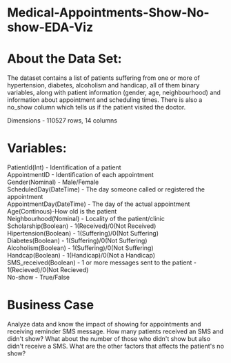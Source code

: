 # Medical-Appointments-Show-No-show-EDA-Viz


<h1>About the Data Set:</h1>

The dataset contains a list of patients suffering from one or more of hypertension, diabetes, alcoholism and handicap, all of them binary variables, along with patient information (gender, age, neighbourhood) and information about appointment and scheduling times. There is also a no_show column which tells us if the patient visited the doctor.

Dimensions - 110527 rows, 14 columns


<h1>Variables:</h1>

PatientId(Int) - Identification of a patient<br>
AppointmentID - Identification of each appointment<br>
Gender(Nominal) - Male/Female<br>
ScheduledDay(DateTime) - The day someone called or registered the appointment<br>
AppointmentDay(DateTime) - The day of the actual appointment<br>
Age(Continous)-How old is the patient<br>
Neighbourhood(Nominal) - Locality of the patient/clinic<br>
Scholarship(Boolean) - 1(Received)/0(Not Received)<br>
Hipertension(Boolean) - 1(Suffering)/0(Not Suffering)<br>
Diabetes(Boolean) - 1(Suffering)/0(Not Suffering)<br>
Alcoholism(Boolean) - 1(Suffering)/0(Not Suffering)<br>
Handcap(Boolean) - 1(Handicap)/0(Not a Handicap)<br>
SMS_received(Boolean) - 1 or more messages sent to the patient - 1(Recieved)/0(Not Recieved)<br>
No-show - True/False<br>

<h1>Business Case</h1>

Analyze data and know the impact of showing for appointments and receiving reminder SMS message. How many patients received an SMS and didn't show? What about the number of those who didn't show but also didn't receive a SMS. What are the other factors that affects the patient's no show?
